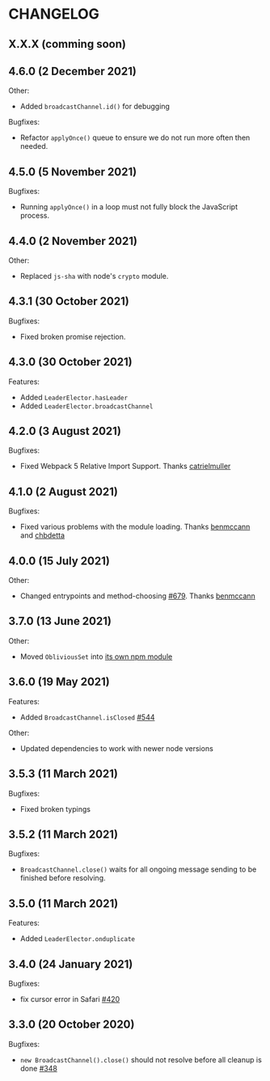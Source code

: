 # CHANGELOG

## X.X.X (comming soon)

## 4.6.0 (2 December 2021)

Other:
  - Added `broadcastChannel.id()` for debugging

Bugfixes:
  - Refactor `applyOnce()` queue to ensure we do not run more often then needed.

## 4.5.0 (5 November 2021)

Bugfixes:
  - Running `applyOnce()` in a loop must not fully block the JavaScript process.

## 4.4.0 (2 November 2021)

Other:
  - Replaced `js-sha` with node's `crypto` module.

## 4.3.1 (30 October 2021)

Bugfixes:
  - Fixed broken promise rejection.

## 4.3.0 (30 October 2021)

Features:
  - Added `LeaderElector.hasLeader`
  - Added `LeaderElector.broadcastChannel`

## 4.2.0 (3 August 2021)

Bugfixes:
  - Fixed Webpack 5 Relative Import Support. Thanks [catrielmuller](https://github.com/catrielmuller)
## 4.1.0 (2 August 2021)

Bugfixes:
  - Fixed various problems with the module loading. Thanks [benmccann](https://github.com/benmccann) and [chbdetta](https://github.com/chbdetta)


## 4.0.0 (15 July 2021)

Other:
  - Changed entrypoints and method-choosing [#679](https://github.com/pubkey/broadcast-channel/pull/679). Thanks [benmccann](https://github.com/benmccann)

## 3.7.0 (13 June 2021)

Other:
  - Moved `ObliviousSet` into [its own npm module](https://www.npmjs.com/package/oblivious-set)

## 3.6.0 (19 May 2021)

Features:
  - Added `BroadcastChannel.isClosed` [#544](https://github.com/pubkey/broadcast-channel/issues/544)

Other:
  - Updated dependencies to work with newer node versions

## 3.5.3 (11 March 2021)

Bugfixes:
  - Fixed broken typings

## 3.5.2 (11 March 2021)

Bugfixes:
  - `BroadcastChannel.close()` waits for all ongoing message sending to be finished before resolving.

## 3.5.0 (11 March 2021)

Features:
  - Added `LeaderElector.onduplicate`

## 3.4.0 (24 January 2021)

Bugfixes:
  - fix cursor error in Safari [#420](https://github.com/pubkey/broadcast-channel/pull/420)

## 3.3.0 (20 October 2020)

Bugfixes:
  - `new BroadcastChannel().close()` should not resolve before all cleanup is done  [#348](https://github.com/pubkey/broadcast-channel/pull/348)
